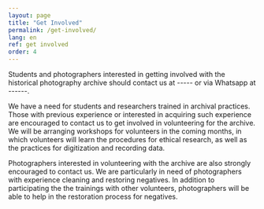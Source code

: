 ```yaml
---
layout: page
title: "Get Involved"
permalink: /get-involved/
lang: en
ref: get involved
order: 4
---
```


Students and photographers interested in getting involved with the historical photography archive should contact us at ----- or via Whatsapp at ------.

We have a need for students and researchers trained in archival practices. Those with previous experience or interested in acquiring such experience are encouraged to contact us to get involved in volunteering for the archive. We will be arranging workshops for volunteers in the coming months, in which volunteers will learn the procedures for ethical research, as well as the practices for digitization and recording data.

Photographers interested in volunteering with the archive are also strongly encouraged to contact us. We are particularly in need of photographers with experience cleaning and restoring negatives. In addition to participating the the trainings with other volunteers, photographers will be able to help in the restoration process for negatives.
